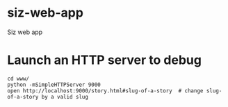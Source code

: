 # siz-web-app
Siz web app

# Launch an HTTP server to debug

```
cd www/
python -mSimpleHTTPServer 9000
open http://localhost:9000/story.html#slug-of-a-story  # change slug-of-a-story by a valid slug
```